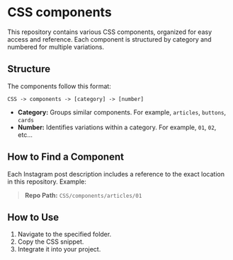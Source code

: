 # CSS components

This repository contains various CSS components, organized for easy access and
reference. Each component is structured by category and numbered for multiple
variations.

## Structure

The components follow this format:

```
CSS -> components -> [category] -> [number]
```

- **Category:** Groups similar components. For example, `articles`, `buttons`,
  `cards`
- **Number:** Identifies variations within a category. For example, `01`, `02`, etc...

## How to Find a Component

Each Instagram post description includes a reference to the exact location in
this repository. Example:

> **Repo Path:** `CSS/components/articles/01`

## How to Use

1. Navigate to the specified folder.
2. Copy the CSS snippet.
3. Integrate it into your project.
